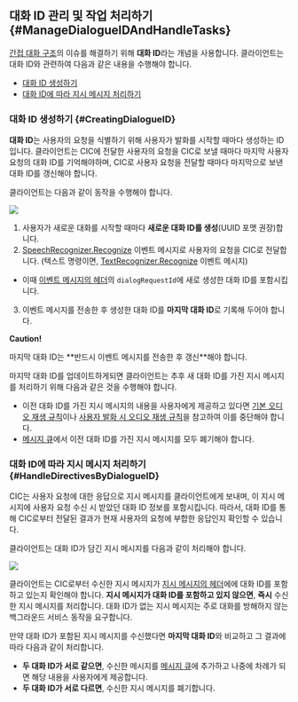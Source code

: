 ## 대화 ID 관리 및 작업 처리하기 {#ManageDialogueIDAndHandleTasks}

[간접 대화 구조](/CIC/CIC_Overview.md#IndirectDialogue)의 이슈를 해결하기 위해 **대화 ID**라는 개념을 사용합니다. 클라이언트는 대화 ID와 관련하여 다음과 같은 내용을 수행해야 합니다.

* [대화 ID 생성하기](#CreatingDialogueID)
* [대화 ID에 따라 지시 메시지 처리하기](#HandleDirectivesByDialogueID)

### 대화 ID 생성하기 {#CreatingDialogueID}

**대화 ID**는 사용자의 요청을 식별하기 위해 사용자가 발화를 시작할 때마다 생성하는 ID입니다. 클라이언트는 CIC에 전달한 사용자의 요청을 CIC로 보낼 때마다 마지막 사용자 요청의 대화 ID를 기억해야하며, CIC로 사용자 요청을 전달할 때마다 마지막으로 보낸 대화 ID를 갱신해야 합니다.

클라이언트는 다음과 같이 동작을 수행해야 합니다.

![](/CIC/Resources/Images/CIC_Dialogue_ID_Creation.png)

1. 사용자가 새로운 대화를 시작할 때마다 **새로운 대화 ID를 생성**(UUID 포맷 권장)합니다.
2. [SpeechRecognizer.Recognize](/CIC/References/CICInterface/SpeechRecognizer.md#Recognize) 이벤트 메시지로 사용자의 요청을 CIC로 전달합니다. (텍스트 명령이면, [TextRecognizer.Recognize](/CIC/References/CICInterface/TextRecognizer.md#Recognize) 이벤트 메시지)
  * 이때 [이벤트 메시지의 헤더](/CIC/References/CIC_API.md#Event)의 `dialogRequestId`에 새로 생성한 대화 ID를 포함시킵니다.
3. 이벤트 메시지를 전송한 후 생성한 대화 ID를 **마지막 대화 ID**로 기록해 두어야 합니다.

<div class="note">
<p><strong>Caution!</strong></p>
<p>마지막 대화 ID는 **반드시 이벤트 메시지를 전송한 후 갱신**해야 합니다.</p>
</div>

마지막 대화 ID를 업데이트하게되면 클라이언트는 추후 새 대화 ID를 가진 지시 메시지를 처리하기 위해 다음과 같은 것을 수행해야 합니다.

* 이전 대화 ID를 가진 지시 메시지의 내용을 사용자에게 제공하고 있다면 [기본 오디오 재생 규칙](/Design/Design_Guideline_For_Client_Hardware.md#AudioInterruptionRule)이나 [사용자 발화 시 오디오 재생 규칙](/Design/Design_Guideline_For_Client_Hardware.md#AudioInterruptionRuleForUserUtterance)을 참고하여 이를 중단해야 합니다.
* [메시지 큐](/CIC/Guides/Interact_with_CIC.md#ManageMessageQ)에서 이전 대화 ID를 가진 지시 메시지를 모두 폐기해야 합니다.

### 대화 ID에 따라 지시 메시지 처리하기 {#HandleDirectivesByDialogueID}

CIC는 사용자 요청에 대한 응답으로 지시 메시지를 클라이언트에게 보내며, 이 지시 메시지에 사용자 요청 수신 시 받았던 대화 ID 정보를 포함시킵니다. 따라서, 대화 ID를 통해 CIC로부터 전달된 결과가 현재 사용자의 요청에 부합한 응답인지 확인할 수 있습니다.

클라이언트는 대화 ID가 담긴 지시 메시지를 다음과 같이 처리해야 합니다.

![](/CIC/Resources/Images/CIC_Handle_Directives_By_Dialogue_ID.png)

클라이언트는 CIC로부터 수신한 지시 메시지가 [지시 메시지의 헤더](/CIC/References/CIC_API.md#Directive)에에 대화 ID를 포함하고 있는지 확인해야 합니다. **지시 메시지가 대화 ID를 포함하고 있지 않으면**, **즉시** 수신한 지시 메시지를 처리합니다. 대화 ID가 없는 지시 메시지는 주로 대화를 방해하지 않는 백그라운드 서비스 동작을 요구합니다.

만약 대화 ID가 포함된 지시 메시지를 수신했다면 **마지막 대화 ID**와 비교하고 그 결과에 따라 다음과 같이 처리합니다.

* **두 대화 ID가 서로 같으면**, 수신한 메시지를 [메시지 큐](/CIC/Guides/Interact_with_CIC.md#ManageMessageQ)에 추가하고 나중에 차례가 되면 해당 내용을 사용자에게 제공합니다.
* **두 대화 ID가 서로 다르면**, 수신한 지시 메시지를 폐기합니다.
